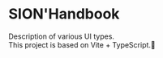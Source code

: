 # SION'Handbook
Description of various UI types. <br/>
This project is based on Vite + TypeScript.🤠
